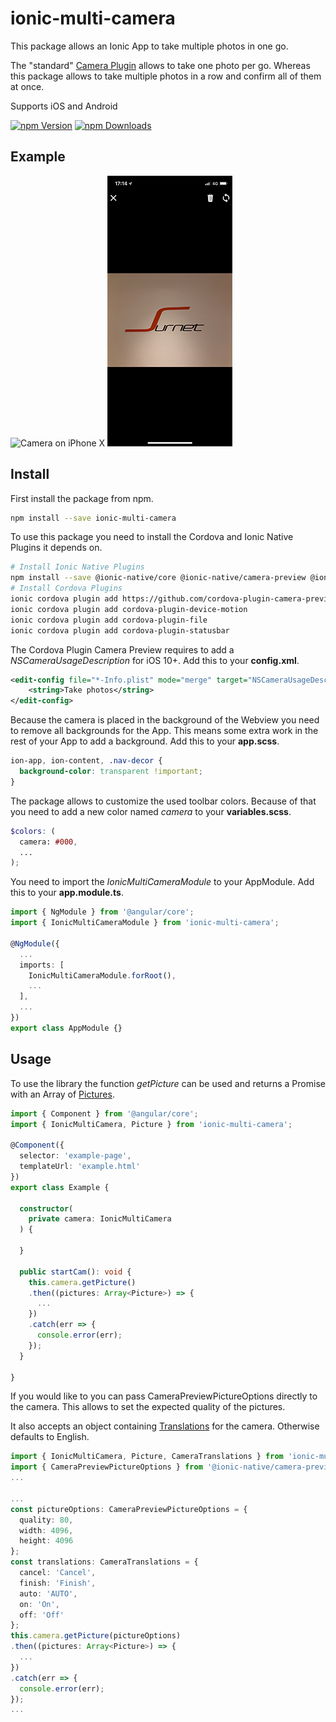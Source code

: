 # ionic-multi-camera

This package allows an Ionic App to take multiple photos in one go.

The "standard" [Camera Plugin](https://ionicframework.com/docs/native/camera/) allows to take one photo per go.
Whereas this package allows to take multiple photos in a row and confirm all of them at once.

Supports iOS and Android

[![npm Version](https://img.shields.io/npm/v/ionic-multi-camera.svg)](https://www.npmjs.com/package/ionic-multi-camera)
[![npm Downloads](https://img.shields.io/npm/dm/ionic-multi-camera.svg)](https://www.npmjs.com/package/ionic-multi-camera)

## Example

![Camera on iPhone X](docs/iPhoneX_Camera.png)
![Editor on iPhone X](docs/iPhoneX_Editor.png)

## Install

First install the package from npm.

```bash
npm install --save ionic-multi-camera
```

To use this package you need to install the Cordova and Ionic Native Plugins it depends on.

```bash
# Install Ionic Native Plugins
npm install --save @ionic-native/core @ionic-native/camera-preview @ionic-native/device-motion @ionic-native/file @ionic-native/status-bar
# Install Cordova Plugins
ionic cordova plugin add https://github.com/cordova-plugin-camera-preview/cordova-plugin-camera-preview.git
ionic cordova plugin add cordova-plugin-device-motion
ionic cordova plugin add cordova-plugin-file
ionic cordova plugin add cordova-plugin-statusbar
```

The Cordova Plugin Camera Preview requires to add a *NSCameraUsageDescription* for iOS 10+.
Add this to your **config.xml**.

```xml
<edit-config file="*-Info.plist" mode="merge" target="NSCameraUsageDescription">
    <string>Take photos</string>
</edit-config>
```

Because the camera is placed in the background of the Webview you need to remove all backgrounds for the App.
This means some extra work in the rest of your App to add a background.
Add this to your **app.scss**.

```css
ion-app, ion-content, .nav-decor {
  background-color: transparent !important;
}
```

The package allows to customize the used toolbar colors.
Because of that you need to add a new color named *camera* to your **variables.scss**.

```scss
$colors: (
  camera: #000,
  ...
);
```

You need to import the *IonicMultiCameraModule* to your AppModule.
Add this to your **app.module.ts**.

```ts
import { NgModule } from '@angular/core';
import { IonicMultiCameraModule } from 'ionic-multi-camera';

@NgModule({
  ...
  imports: [
    IonicMultiCameraModule.forRoot(),
    ...
  ],
  ...
})
export class AppModule {}
```

## Usage

To use the library the function *getPicture* can be used and returns a Promise with an Array of [Pictures](src/classes/picture.ts).

```ts
import { Component } from '@angular/core';
import { IonicMultiCamera, Picture } from 'ionic-multi-camera';

@Component({
  selector: 'example-page',
  templateUrl: 'example.html'
})
export class Example {

  constructor(
    private camera: IonicMultiCamera
  ) {

  }

  public startCam(): void {
    this.camera.getPicture()
    .then((pictures: Array<Picture>) => {
      ...
    })
    .catch(err => {
      console.error(err);
    });
  }

}
```

If you would like to you can pass CameraPreviewPictureOptions directly to the camera.
This allows to set the expected quality of the pictures.

It also accepts an object containing [Translations](src/classes/translations.ts) for the camera.
Otherwise defaults to English.

```ts
import { IonicMultiCamera, Picture, CameraTranslations } from 'ionic-multi-camera';
import { CameraPreviewPictureOptions } from '@ionic-native/camera-preview';
...

...
const pictureOptions: CameraPreviewPictureOptions = {
  quality: 80,
  width: 4096,
  height: 4096
};
const translations: CameraTranslations = {
  cancel: 'Cancel',
  finish: 'Finish',
  auto: 'AUTO',
  on: 'On',
  off: 'Off'
};
this.camera.getPicture(pictureOptions)
.then((pictures: Array<Picture>) => {
  ...
})
.catch(err => {
  console.error(err);
});
...
```
